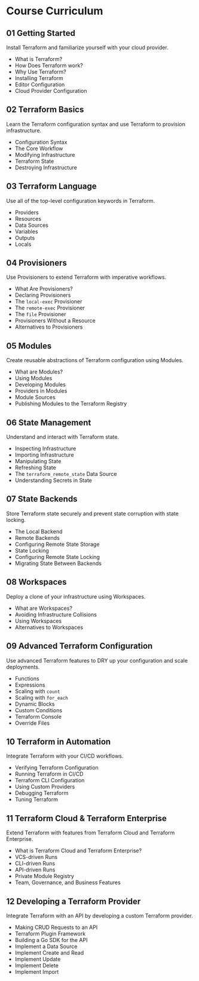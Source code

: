 # Course Curriculum

## 01 Getting Started

Install Terraform and familiarize yourself with your cloud provider.

- What is Terraform?
- How Does Terraform work?
- Why Use Terraform?
- Installing Terraform
- Editor Configuration
- Cloud Provider Configuration

## 02 Terraform Basics

Learn the Terraform configuration syntax and use Terraform to provision infrastructure. 

- Configuration Syntax
- The Core Workflow
- Modifying Infrastructure
- Terraform State
- Destroying Infrastructure

## 03 Terraform Language

Use all of the top-level configuration keywords in Terraform.

- Providers
- Resources
- Data Sources
- Variables
- Outputs
- Locals

## 04 Provisioners

Use Provisioners to extend Terraform with imperative workflows.

- What Are Provisioners?
- Declaring Provisioners
- The `local-exec` Provisioner
- The `remote-exec` Provisioner
- The `file` Provisioner
- Provisioners Without a Resource
- Alternatives to Provisioners

## 05 Modules

Create reusable abstractions of Terraform configuration using Modules.

- What are Modules?
- Using Modules
- Developing Modules
- Providers in Modules
- Module Sources
- Publishing Modules to the Terraform Registry

## 06 State Management

Understand and interact with Terraform state.

- Inspecting Infrastructure
- Importing Infrastructure
- Manipulating State
- Refreshing State
- The `terraform_remote_state` Data Source
- Understanding Secrets in State

## 07 State Backends

Store Terraform state securely and prevent state corruption with state locking.

- The Local Backend
- Remote Backends
- Configuring Remote State Storage
- State Locking
- Configuring Remote State Locking
- Migrating State Between Backends

## 08 Workspaces

Deploy a clone of your infrastructure using Workspaces.

- What are Workspaces?
- Avoiding Infrastructure Collisions
- Using Workspaces
- Alternatives to Workspaces

## 09 Advanced Terraform Configuration

Use advanced Terraform features to DRY up your configuration and scale deployments.

- Functions
- Expressions
- Scaling with `count`
- Scaling with `for_each`
- Dynamic Blocks
- Custom Conditions
- Terraform Console
- Override Files

## 10 Terraform in Automation

Integrate Terraform with your CI/CD workflows.

- Verifying Terraform Configuration
- Running Terraform in CI/CD
- Terraform CLI Configuration
- Using Custom Providers
- Debugging Terraform
- Tuning Terraform

## 11 Terraform Cloud & Terraform Enterprise

Extend Terraform with features from Terraform Cloud and Terraform Enterprise.

- What is Terraform Cloud and Terraform Enterprise?
- VCS-driven Runs
- CLI-driven Runs
- API-driven Runs
- Private Module Registry
- Team, Governance, and Business Features

## 12 Developing a Terraform Provider

Integrate Terraform with an API by developing a custom Terraform provider.

- Making CRUD Requests to an API
- Terraform Plugin Framework
- Building a Go SDK for the API
- Implement a Data Source
- Implement Create and Read
- Implement Update
- Implement Delete
- Implement Import
